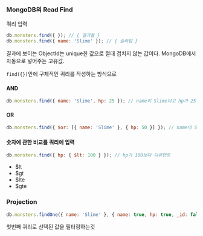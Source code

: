 ### MongoDB의 Read Find

쿼리 입력

```js
db.monsters.find({ }); // { 결과들 }
db.monsters.find({ name: 'Slime' }); // { 슬라임 }
```

결과에 보이는 ObjectId는 unique한 값으로 절대 겹치지 않는 값이다. MongoDB에서 자동으로 넣어주는 고유값.

`find({})`안에 구체적인 쿼리를 작성하는 방식으로 

#### AND

```js
db.monsters.find({ name: 'Slime', hp: 25 }); // name이 Slime이고 hp가 25인 다큐먼트
```

#### OR

```js
db.monsters.find({ $or: [{ name: 'Slime' }, { hp: 50 }] }); // name이 Slime이거나 hp가 50
```

#### 숫자에 관한 비교를 쿼리에 입력

```js
db.monsters.find({ hp: { $lt: 100 } }); // hp가 100보다 다큐먼트
```

- $lt
- $gt
- $lte
- $gte

### Projection

```js
db.monsters.findOne({ name: 'Slime' }, { name: true, hp: true, _id: false});
```

첫번째 쿼리로 선택된 값을 필터링하는것

